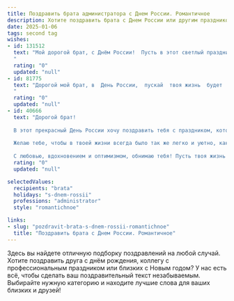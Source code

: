 ```yaml
---
title: Поздравить брата администратора с Днем России. Романтичное
description: Хотите поздравить брата с Днем России или другим праздником? Наш ИИ создаст незабываемое поздравление, а вы обязательно выделитесь среди других.  
date: 2025-01-06
tags: second tag
wishes:
- id: 131512
  text: "Мой дорогой брат, с Днём России!  Пусть в этот светлый праздник, как и в твоём сердце, царит любовь к нашей Родине,  а твои администраторские таланты всегда приносят счастье и процветание.  Пусть  твоя жизнь будет столь же прекрасна и гармонична, как  бескрайние просторы нашей страны,  и пусть  любовь и удача всегда идут рядом с тобой,  словно  верные спутники по жизни.
  "
  rating: "0"
  updated: "null"
- id: 81775
  text: "Дорогой мой брат, в  День России,  пускай  твоя жизнь  будет  яркой  и  прекрасной,  как  разноцветье  нашего  флага,  а  твоя  карьера  администратора  -  успешной  и  блестящей,  как  звезды  на  ночном  небе!  С праздником!  💖🇷🇺
  "
  rating: "0"
  updated: "null"
- id: 40666
  text: "Дорогой брат!
  
  В этот прекрасный День России хочу поздравить тебя с праздником, который объединяет нас всех. Как администратор, ты обладаешь уникальным даром — создавать гармонию и порядок, что так ценно в нашем мире.
  
  Желаю тебе, чтобы в твоей жизни всегда было так же легко и уютно, как в хорошо организованном пространстве. Пусть каждый новый день приносит только радость, вдохновение и успехи, словно яркие моменты нашей страны.
  
  С любовью, вдохновением и оптимизмом, обнимаю тебя! Пусть твоя жизнь будет полна ярких эмоций и нежных мгновений. С Днем России!"
  rating: "0"
  updated: "null"

selectedValues:
  recipients: "brata"
  holidays: "s-dnem-rossii"
  professions: "administrator"
  style: "romantichnoe"

links:
- slug: "pozdravit-brata-s-dnem-rossii-romantichnoe"
  title: "Поздравить брата с Днем России. Романтичное"
---
```


Здесь вы найдете отличную подборку поздравлений на любой случай.
Хотите поздравить друга с днём рождения, коллегу с профессиональным праздником или близких с Новым годом? У нас есть всё, чтобы сделать ваш поздравительный текст незабываемым. Выбирайте нужную категорию и находите лучшие слова для ваших близких и друзей!
